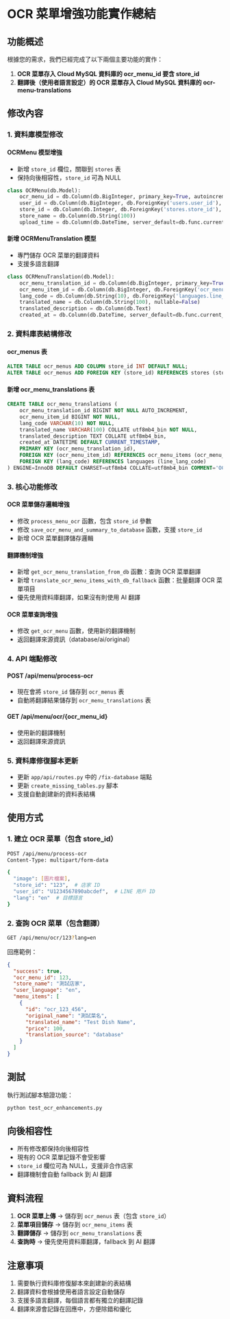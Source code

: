 # OCR 菜單增強功能實作總結

## 功能概述

根據您的需求，我們已經完成了以下兩個主要功能的實作：

1. **OCR 菜單存入 Cloud MySQL 資料庫的 ocr_menu_id 要含 store_id**
2. **翻譯後（使用者語言設定）的 OCR 菜單存入 Cloud MySQL 資料庫的 ocr-menu-translations**

## 修改內容

### 1. 資料庫模型修改

#### OCRMenu 模型增強
- 新增 `store_id` 欄位，關聯到 `stores` 表
- 保持向後相容性，`store_id` 可為 NULL

```python
class OCRMenu(db.Model):
    ocr_menu_id = db.Column(db.BigInteger, primary_key=True, autoincrement=True)
    user_id = db.Column(db.BigInteger, db.ForeignKey('users.user_id'), nullable=False)
    store_id = db.Column(db.Integer, db.ForeignKey('stores.store_id'), nullable=True)  # 新增
    store_name = db.Column(db.String(100))
    upload_time = db.Column(db.DateTime, server_default=db.func.current_timestamp())
```

#### 新增 OCRMenuTranslation 模型
- 專門儲存 OCR 菜單的翻譯資料
- 支援多語言翻譯

```python
class OCRMenuTranslation(db.Model):
    ocr_menu_translation_id = db.Column(db.BigInteger, primary_key=True, autoincrement=True)
    ocr_menu_item_id = db.Column(db.BigInteger, db.ForeignKey('ocr_menu_items.ocr_menu_item_id'), nullable=False)
    lang_code = db.Column(db.String(10), db.ForeignKey('languages.line_lang_code'), nullable=False)
    translated_name = db.Column(db.String(100), nullable=False)
    translated_description = db.Column(db.Text)
    created_at = db.Column(db.DateTime, server_default=db.func.current_timestamp())
```

### 2. 資料庫表結構修改

#### ocr_menus 表
```sql
ALTER TABLE ocr_menus ADD COLUMN store_id INT DEFAULT NULL;
ALTER TABLE ocr_menus ADD FOREIGN KEY (store_id) REFERENCES stores (store_id);
```

#### 新增 ocr_menu_translations 表
```sql
CREATE TABLE ocr_menu_translations (
    ocr_menu_translation_id BIGINT NOT NULL AUTO_INCREMENT,
    ocr_menu_item_id BIGINT NOT NULL,
    lang_code VARCHAR(10) NOT NULL,
    translated_name VARCHAR(100) COLLATE utf8mb4_bin NOT NULL,
    translated_description TEXT COLLATE utf8mb4_bin,
    created_at DATETIME DEFAULT CURRENT_TIMESTAMP,
    PRIMARY KEY (ocr_menu_translation_id),
    FOREIGN KEY (ocr_menu_item_id) REFERENCES ocr_menu_items (ocr_menu_item_id),
    FOREIGN KEY (lang_code) REFERENCES languages (line_lang_code)
) ENGINE=InnoDB DEFAULT CHARSET=utf8mb4 COLLATE=utf8mb4_bin COMMENT='OCR菜單翻譯表'
```

### 3. 核心功能修改

#### OCR 菜單儲存邏輯增強
- 修改 `process_menu_ocr` 函數，包含 `store_id` 參數
- 修改 `save_ocr_menu_and_summary_to_database` 函數，支援 `store_id`
- 新增 OCR 菜單翻譯儲存邏輯

#### 翻譯機制增強
- 新增 `get_ocr_menu_translation_from_db` 函數：查詢 OCR 菜單翻譯
- 新增 `translate_ocr_menu_items_with_db_fallback` 函數：批量翻譯 OCR 菜單項目
- 優先使用資料庫翻譯，如果沒有則使用 AI 翻譯

#### OCR 菜單查詢增強
- 修改 `get_ocr_menu` 函數，使用新的翻譯機制
- 返回翻譯來源資訊（database/ai/original）

### 4. API 端點修改

#### POST /api/menu/process-ocr
- 現在會將 `store_id` 儲存到 `ocr_menus` 表
- 自動將翻譯結果儲存到 `ocr_menu_translations` 表

#### GET /api/menu/ocr/{ocr_menu_id}
- 使用新的翻譯機制
- 返回翻譯來源資訊

### 5. 資料庫修復腳本更新

- 更新 `app/api/routes.py` 中的 `/fix-database` 端點
- 更新 `create_missing_tables.py` 腳本
- 支援自動創建新的資料表結構

## 使用方式

### 1. 建立 OCR 菜單（包含 store_id）
```bash
POST /api/menu/process-ocr
Content-Type: multipart/form-data

{
  "image": [圖片檔案],
  "store_id": "123",  # 店家 ID
  "user_id": "U1234567890abcdef",  # LINE 用戶 ID
  "lang": "en"  # 目標語言
}
```

### 2. 查詢 OCR 菜單（包含翻譯）
```bash
GET /api/menu/ocr/123?lang=en
```

回應範例：
```json
{
  "success": true,
  "ocr_menu_id": 123,
  "store_name": "測試店家",
  "user_language": "en",
  "menu_items": [
    {
      "id": "ocr_123_456",
      "original_name": "測試菜名",
      "translated_name": "Test Dish Name",
      "price": 100,
      "translation_source": "database"
    }
  ]
}
```

## 測試

執行測試腳本驗證功能：
```bash
python test_ocr_enhancements.py
```

## 向後相容性

- 所有修改都保持向後相容性
- 現有的 OCR 菜單記錄不會受影響
- `store_id` 欄位可為 NULL，支援非合作店家
- 翻譯機制會自動 fallback 到 AI 翻譯

## 資料流程

1. **OCR 菜單上傳** → 儲存到 `ocr_menus` 表（包含 `store_id`）
2. **菜單項目儲存** → 儲存到 `ocr_menu_items` 表
3. **翻譯儲存** → 儲存到 `ocr_menu_translations` 表
4. **查詢時** → 優先使用資料庫翻譯，fallback 到 AI 翻譯

## 注意事項

1. 需要執行資料庫修復腳本來創建新的表結構
2. 翻譯資料會根據使用者語言設定自動儲存
3. 支援多語言翻譯，每個語言都有獨立的翻譯記錄
4. 翻譯來源會記錄在回應中，方便除錯和優化
